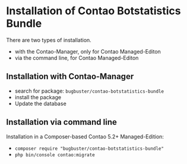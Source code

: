 # Installation of Contao Botstatistics Bundle

There are two types of installation.

* with the Contao-Manager, only for Contao Managed-Editon
* via the command line, for Contao Managed-Editon


## Installation with Contao-Manager

* search for package: `bugbuster/contao-botstatistics-bundle`
* install the package
* Update the database


## Installation via command line

Installation in a Composer-based Contao 5.2+ Managed-Edition:

* `composer require "bugbuster/contao-botstatistics-bundle"`
* `php bin/console contao:migrate`

